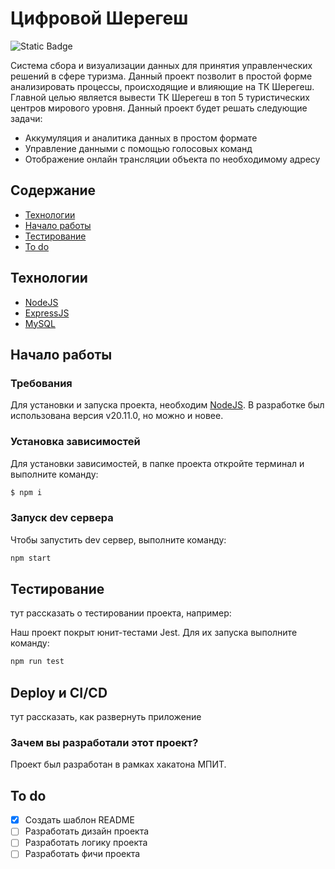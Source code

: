 # Цифровой Шерегеш
<img alt="Static Badge" src="https://img.shields.io/badge/dev_status-in_process-green">

Система сбора и визуализации данных для принятия управленческих решений в сфере туризма. Данный проект позволит в простой форме анализировать процессы, происходящие и влияющие на ТК Шерегеш. Главной целью является вывести ТК Шерегеш в топ 5 туристических центров мирового уровня.
Данный проект будет решать следующие задачи:
- Аккумуляция и аналитика данных в простом формате
- Управление данными с помощью голосовых команд
- Отображение онлайн трансляции объекта по необходимому адресу

## Содержание
- [Технологии](#технологии)
- [Начало работы](#начало-работы)
- [Тестирование](#тестирование)
- [To do](#to-do)

## Технологии 
- [NodeJS](https://nodejs.org/)
- [ExpressJS](https://expressjs.com/)
- [MySQL](https://www.mysql.com/)

## Начало работы

### Требования
Для установки и запуска проекта, необходим [NodeJS](https://nodejs.org/). В разработке был использована версия v20.11.0, но можно и новее.

### Установка зависимостей
Для установки зависимостей, в папке проекта откройте терминал и выполните команду:
```sh
$ npm i
```

### Запуск dev сервера
Чтобы запустить dev сервер, выполните команду:
```sh
npm start
```

## Тестирование
тут рассказать о тестировании проекта, например:

Наш проект покрыт юнит-тестами Jest. Для их запуска выполните команду:
```sh
npm run test
```

## Deploy и CI/CD
тут рассказать, как развернуть приложение

### Зачем вы разработали этот проект?
Проект был разработан в рамках хакатона МПИТ.

## To do
- [x] Создать шаблон README
- [ ] Разработать дизайн проекта
- [ ] Разработать логику проекта
- [ ] Разработать фичи проекта